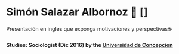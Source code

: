 # Simón Salazar Albornoz 🦉 []

Presentación en ingles que exponga motivaciones y perspectivas☕

#### Studies: Sociologist (Dic 2016) by the [Universidad de Concepcion](https://admision.udec.cl/sociologia/) 

